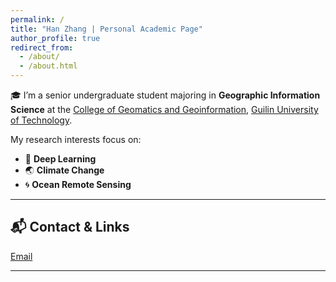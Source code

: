 ```yaml
---
permalink: /
title: "Han Zhang | Personal Academic Page"
author_profile: true
redirect_from: 
  - /about/
  - /about.html
---
```


🎓 I’m a senior undergraduate student majoring in **Geographic Information Science** at the [College of Geomatics and Geoinformation](https://cgg.glut.edu.cn/), [Guilin University of Technology](https://www.glut.edu.cn/).

My research interests focus on:
- 🧾 **Deep Learning**
- 🌏 **Climate Change**
- 🌀 **Ocean Remote Sensing**

---

## 📬 Contact & Links

[Email](mailto:zhanghan020530@163.com) 

---
